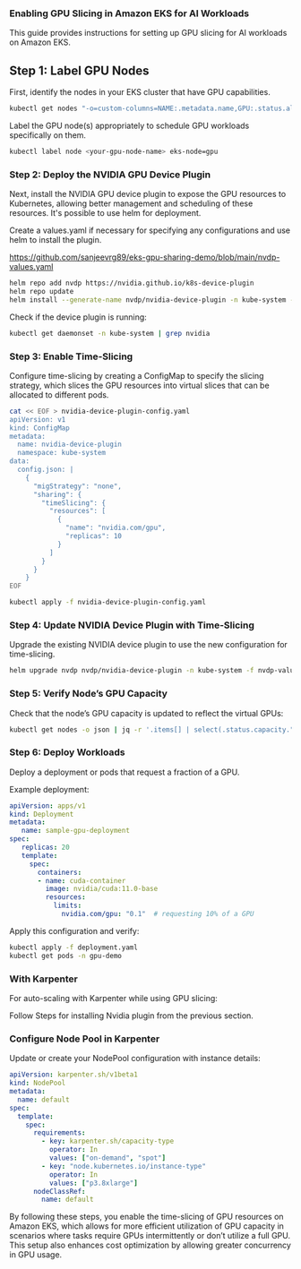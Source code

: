 ### Enabling GPU Slicing in Amazon EKS for AI Workloads
This guide provides instructions for setting up GPU slicing for AI workloads on Amazon EKS.

## Step 1: Label GPU Nodes

First, identify the nodes in your EKS cluster that have GPU capabilities.

```bash
kubectl get nodes "-o=custom-columns=NAME:.metadata.name,GPU:.status.allocatable.nvidia\.com/gpu"
```

Label the GPU node(s) appropriately to schedule GPU workloads specifically on them.

```bash
kubectl label node <your-gpu-node-name> eks-node=gpu
```

### Step 2: Deploy the NVIDIA GPU Device Plugin
Next, install the NVIDIA GPU device plugin to expose the GPU resources to Kubernetes, allowing better management and scheduling of these resources. It's possible to use helm for deployment.

Create a values.yaml if necessary for specifying any configurations and use helm to install the plugin.

https://github.com/sanjeevrg89/eks-gpu-sharing-demo/blob/main/nvdp-values.yaml

```bash
helm repo add nvdp https://nvidia.github.io/k8s-device-plugin
helm repo update
helm install --generate-name nvdp/nvidia-device-plugin -n kube-system -f nvdp-values.yaml
```

Check if the device plugin is running:

```bash
kubectl get daemonset -n kube-system | grep nvidia
```

### Step 3: Enable Time-Slicing

Configure time-slicing by creating a ConfigMap to specify the slicing strategy, which slices the GPU resources into virtual slices that can be allocated to different pods.

```bash
cat << EOF > nvidia-device-plugin-config.yaml
apiVersion: v1
kind: ConfigMap
metadata:
  name: nvidia-device-plugin
  namespace: kube-system
data: 
  config.json: |  
    {
      "migStrategy": "none",
      "sharing": {
        "timeSlicing": {
          "resources": [
            {
              "name": "nvidia.com/gpu",
              "replicas": 10
            }
          ]
        }
      }
    }
EOF

kubectl apply -f nvidia-device-plugin-config.yaml
```
### Step 4: Update NVIDIA Device Plugin with Time-Slicing

Upgrade the existing NVIDIA device plugin to use the new configuration for time-slicing.

```bash
helm upgrade nvdp nvdp/nvidia-device-plugin -n kube-system -f nvdp-values.yaml --set config.name=nvidia-device-plugin --reuse-values --force
```

### Step 5: Verify Node’s GPU Capacity
Check that the node’s GPU capacity is updated to reflect the virtual GPUs:

```bash
kubectl get nodes -o json | jq -r '.items[] | select(.status.capacity."nvidia.com/gpu" != null) | {name: .metadata.name, capacity: .status.capacity}'
```

### Step 6: Deploy Workloads
Deploy a deployment or pods that request a fraction of a GPU.

Example deployment:

```yaml
apiVersion: apps/v1
kind: Deployment
metadata:
   name: sample-gpu-deployment
spec:
   replicas: 20
   template:
     spec:
       containers:
       - name: cuda-container
         image: nvidia/cuda:11.0-base
         resources:
           limits:
             nvidia.com/gpu: "0.1"  # requesting 10% of a GPU
```
            
Apply this configuration and verify:

```bash
kubectl apply -f deployment.yaml
kubectl get pods -n gpu-demo
```

### With Karpenter
For auto-scaling with Karpenter while using GPU slicing:

Follow Steps for installing Nvidia plugin from the previous section.

### Configure Node Pool in Karpenter
Update or create your NodePool configuration with instance details:

```yaml
apiVersion: karpenter.sh/v1beta1
kind: NodePool
metadata:
  name: default
spec:
  template:
    spec:
      requirements:
        - key: karpenter.sh/capacity-type
          operator: In
          values: ["on-demand", "spot"]
        - key: "node.kubernetes.io/instance-type"
          operator: In
          values: ["p3.8xlarge"]
      nodeClassRef:
        name: default
```


By following these steps, you enable the time-slicing of GPU resources on Amazon EKS, which allows for more efficient utilization of GPU capacity in scenarios where tasks require GPUs intermittently or don’t utilize a full GPU. This setup also enhances cost optimization by allowing greater concurrency in GPU usage.